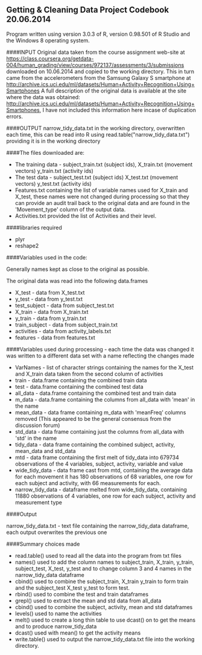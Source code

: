 ##     Getting & Cleaning Data Project  Codebook 20.06.2014

Program written using version 3.0.3 of R, version 0.98.501 of R Studio
and the Windows 8 operating system.

####INPUT
Original data taken from the course assignment web-site at
https://class.coursera.org/getdata-004/human_grading/view/courses/972137/assessments/3/submissions
downloaded on 10.06.2014 and copied to the working directory. This in turn came from 
the accelerometers from the Samsung Galaxy S smartphone at
http://archive.ics.uci.edu/ml/datasets/Human+Activity+Recognition+Using+Smartphones 
A full description of the original data is available at the site where the data was obtained:
http://archive.ics.uci.edu/ml/datasets/Human+Activity+Recognition+Using+Smartphones, I have not 
included this information here incase of duplication errors.

####OUTPUT
narrow_tidy_data.txt in the working directory, overwritten each time, this can be read into R using
	read.table("narrow_tidy_data.txt") providing it is in the working directory
 

####The files downloaded are:

*	The training data - subject_train.txt (subject ids), X_train.txt (movement vectors) y_train.txt (activity ids)
*	The test data - subject_test.txt (subject ids) X_test.txt (movement vectors) y_test.txt (activity ids)
*	Features.txt containing the list of variable names used for X_train and X_test, these 
	names were not changed during processing so that they can provide an audit trail back to the 
	original data and are found in the 'Movement_type' column of the output data.
*	Activities.txt provided the list of Activities and their level.

####libraries required
*	plyr
*	reshape2

####Variables used in the code:

Generally names kept as close to the original as possible.

The original data was read into the following data.frames
*	X_test - data from X_test.txt
*	y_test - data from y_test.txt
*	test_subject - data  from subject_test.txt
*	X_train - data from X_train.txt
*	y_train - data from y_train.txt
*	train_subject - data  from subject_train.txt
*	activities - data from activity_labels.txt
*	features - data from features.txt 

####Variables used during processing - 
each time the data was changed it was written to a different data set with a name reflecting the changes made

*	VarNames - list of character strings containing the names for the X_test and X_train data taken from the second column of activities
*	train - data.frame containing the combined train data
*	test - data.frame containing the combined test data
*	all_data - data.frame containing the combined test and train data
*	m_data - data.frame containing the columns from all_data with 'mean' in the name
*	mean_data - data frame containing m_data with 'meanFreq' columns removed
	(This appeared to be the general consensus from the discussion forum)
*	std_data - data frame containing just the columns from all_data with 'std' in the name
*	tidy_data - data frame containing the combined subject, activity, mean_data and std_data
*	mtd - data frame containing the first melt of tidy_data into 679734 observations of the 4 variables, subject, activity, variable and value
*	wide_tidy_data - data frame cast from mtd, containing the average data for each movement it has 180 observations of 68 variables, one row for each subject and activity, with 66 measurements for each.
*	narrow_tidy_data - dataframe melted from wide_tidy_data, containing 11880 observations of 4 variables, one row for each subject, activity and measurement type

####Output

narrow_tidy_data.txt - text file containing the narrow_tidy_data dataframe, each output overwrites the previous one
 
####Summary choices made

*	read.table() used to read all the data into the program from txt files
*	names() used to add the column names to subject_train, X_train, y_train, subject_test, X_test,	y_test and to change column 3 and 4 names in the narrow_tidy_data dataframe 
*	cbind() used to combine the subject_train, X_train y_train to form train and the 
	subject_test X_test y_test to form test.
*	rbind() used to combine the test and train dataframes
*	grepl() used to extract the mean and std data from all_data
*	cbind() used to combine the subject, activity, mean and std dataframes
*	levels() used to name the activities
*	melt() used to create a long thin table to use dcast() on to get the means and to produce narrow_tidy_data
*	dcast() used with mean() to get the activity means
*	write.table() used to output the narrow_tidy_data.txt file into the working directory.





